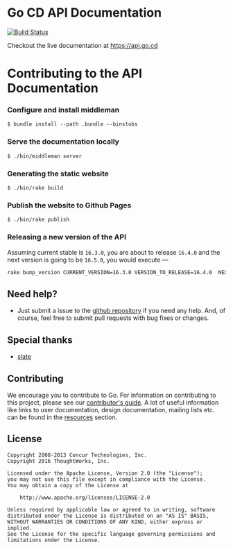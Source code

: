 # Go CD API Documentation

[![Build Status](https://snap-ci.com/gocd/api.go.cd/branch/master/build_image)](https://snap-ci.com/gocd/api.go.cd/branch/master)

Checkout the live documentation at https://api.go.cd

# Contributing to the API Documentation

### Configure and install middleman

```
$ bundle install --path .bundle --binstubs
```

### Serve the documentation locally

```
$ ./bin/middleman server
```

### Generating the static website

```
$ ./bin/rake build
```

### Publish the website to Github Pages

```
$ ./bin/rake publish
```

### Releasing a new version of the API

Assuming current stable is `16.3.0`, you are about to release `16.4.0` and the next version is going to be `16.5.0`, you would execute —

```bash
rake bump_version CURRENT_VERSION=16.3.0 VERSION_TO_RELEASE=16.4.0  NEXT_VERSION=16.5.0 REMOTE_NAME=upstream
```

## Need help?

* Just submit a issue to the [github repository](https://github.com/gocd/api.go.cd) if you need any help. And, of course, feel free to submit pull requests with bug fixes or changes.


## Special thanks

* [slate](https://github.com/tripit/slate)

## Contributing

We encourage you to contribute to Go. For information on contributing to this project, please see our [contributor's guide](https://www.go.cd/contribute).
A lot of useful information like links to user documentation, design documentation, mailing lists etc. can be found in the [resources](https://www.go.cd/community/resources.html) section.

## License

```plain
Copyright 2008-2013 Concur Technologies, Inc.
Copyright 2016 ThoughtWorks, Inc.

Licensed under the Apache License, Version 2.0 (the "License");
you may not use this file except in compliance with the License.
You may obtain a copy of the License at

    http://www.apache.org/licenses/LICENSE-2.0

Unless required by applicable law or agreed to in writing, software
distributed under the License is distributed on an "AS IS" BASIS,
WITHOUT WARRANTIES OR CONDITIONS OF ANY KIND, either express or implied.
See the License for the specific language governing permissions and
limitations under the License.
```
